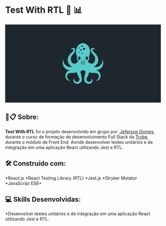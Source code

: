 # Test With RTL 🧪 📊

![Prévia](https://github.com/jefersongjr/tests-whith-RTL/blob/main/public/react-testing-library.jpg)

##  🚀📋 Sobre:

**Test With RTL** foi o projeto desenvolvido em grupo por ,[Jeferson Gomes](https://www.linkedin.com/in/jefersongjr/),
durante o curso de formação de desenvolvimento Full Stack da [Trybe](https://www.betrybe.com/), durante o módulo de Front End.
Aonde desenvolver testes unitários e de integração em uma aplicação React utilizando Jest e RTL.

## 🛠️ Construído com: 

*React.js
*React Testing Library (RTL)
*Jest.js
*Stryker Mutator
*JavaScript ES6+

## :computer: Skills Desenvolvidas:

  *Desenvolver testes unitários e de integração em uma aplicação React utilizando Jest e RTL.
